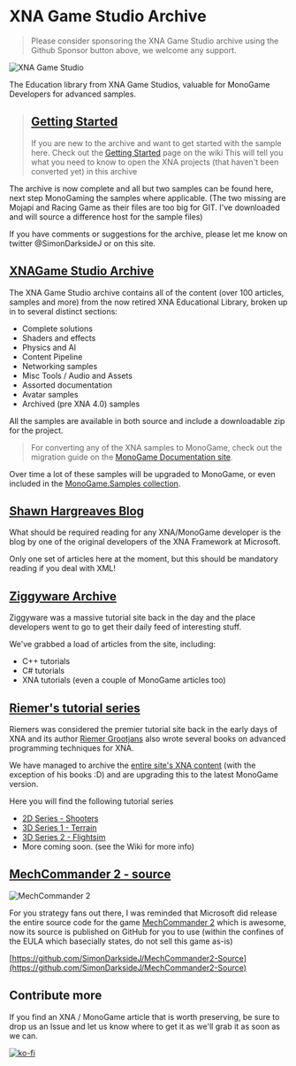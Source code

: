# XNA Game Studio Archive

> Please consider sponsoring the XNA Game Studio archive using the Github Sponsor button above, we welcome any support.

![XNA Game Studio](https://github.com/simondarksidej/XNAGameStudio/blob/master/Images/xna_game_studio_logo.jpg?raw=true)

The Education library from XNA Game Studios, valuable for MonoGame Developers for advanced samples.

> ## [Getting Started](https://github.com/simondarksidej/XNAGameStudio/wiki/gettingstarted)
>
> If you are new to the archive and want to get started with the sample here.  Check out the [Getting Started](https://github.com/simondarksidej/XNAGameStudio/wiki/gettingstarted) page on the wiki
> This will tell you what you need to know to open the XNA projects (that haven't been converted yet) in this archive
>

The archive is now complete and all but two samples can be found here, next step MonoGaming the samples where applicable.
(The two missing are Mojapi and Racing Game as their files are too big for GIT.  I've downloaded and will source a difference host for the sample files)

If you have comments or suggestions for the archive, please let me know on twitter @SimonDarksideJ or on this site.

## [XNAGame Studio Archive](https://github.com/SimonDarksideJ/XNAGameStudio/wiki/XNAArchiveContents)

The XNA Game Studio archive contains all of the content (over 100 articles, samples and more) from the now retired XNA Educational Library, broken up in to several distinct sections:

* Complete solutions
* Shaders and effects
* Physics and AI
* Content Pipeline
* Networking samples
* Misc Tools / Audio and Assets
* Assorted documentation
* Avatar samples
* Archived (pre XNA 4.0) samples

All the samples are available in both source and include a downloadable zip for the project.

> For converting any of the XNA samples to MonoGame, check out the migration guide on the [MonoGame Documentation site](https://docs.monogame.net/articles/migrate_xna.html).

Over time a lot of these samples will be upgraded to MonoGame, or even included in the [MonoGame.Samples collection](https://github.com/monogame/monogame.samples).

## [Shawn Hargreaves Blog](https://github.com/SimonDarksideJ/XNAGameStudio/wiki/ShawnHargreaves)

What should be required reading for any XNA/MonoGame developer is the blog by one of the original developers of the XNA Framework at Microsoft.

Only one set of articles here at the moment, but this should be mandatory reading if you deal with XML!

## [Ziggyware Archive](https://github.com/SimonDarksideJ/XNAGameStudio/wiki/Ziggyware)

Ziggyware was a massive tutorial site back in the day and the place developers went to go to get their daily feed of interesting stuff.

We've grabbed a load of articles from the site, including:

* C++ tutorials
* C# tutorials
* XNA tutorials (even a couple of MonoGame articles too)

## [Riemer's tutorial series](https://github.com/SimonDarksideJ/XNAGameStudio/wiki/RiemersArchiveOverview)

Riemers was considered the premier tutorial site back in the early days of XNA and its author [Riemer Grootjans](https://www.amazon.com/Riemer-Grootjans/e/B002DP7P3U) also wrote several books on advanced programming techniques for XNA.

We have managed to archive the [entire site's XNA content](https://github.com/SimonDarksideJ/XNAGameStudio/wiki/RiemersArchiveOverview) (with the exception of his books :D) and are upgrading this to the latest MonoGame version.

Here you will find the following tutorial series

* [2D Series - Shooters](https://github.com/simondarksidej/XNAGameStudio/wiki/Riemers2DXNAoverview)
* [3D Series 1 - Terrain](https://github.com/simondarksidej/XNAGameStudio/wiki/Riemers3DXNA1Terrainoverview)
* [3D Series 2 - Flightsim](https://github.com/simondarksidej/XNAGameStudio/wiki/Riemers3DXNA2flightsimoverview)
* More coming soon. (see the Wiki for more info)


## [MechCommander 2 - source](https://github.com/SimonDarksideJ/MechCommander2-Source)

![MechCommander 2](https://upload.wikimedia.org/wikipedia/en/a/a0/Mechcommander_2_box_art.jpg)

For you strategy fans out there, I was reminded that Microsoft did release the entire source code for the game [MechCommander 2](https://www.moddb.com/games/mech-commander-2) which is awesome,  now its source is published on GitHub for you to use (within the confines of the EULA which basecially states, do not sell this game as-is)

[https://github.com/SimonDarksideJ/MechCommander2-Source](https://github.com/SimonDarksideJ/MechCommander2-Source)

## Contribute more

If you find an XNA / MonoGame article that is worth preserving, be sure to drop us an Issue and let us know where to get it as we'll grab it as soon as we can.

[![ko-fi](https://www.ko-fi.com/img/githubbutton_sm.svg)](https://ko-fi.com/U6U023ZGE)
